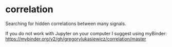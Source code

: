 # correlation
Searching for hidden correlations between many signals.

If you do not work with Jupyter on your computer I suggest using myBinder:
https://mybinder.org/v2/gh/gregorylukasiewicz/correlation/master
